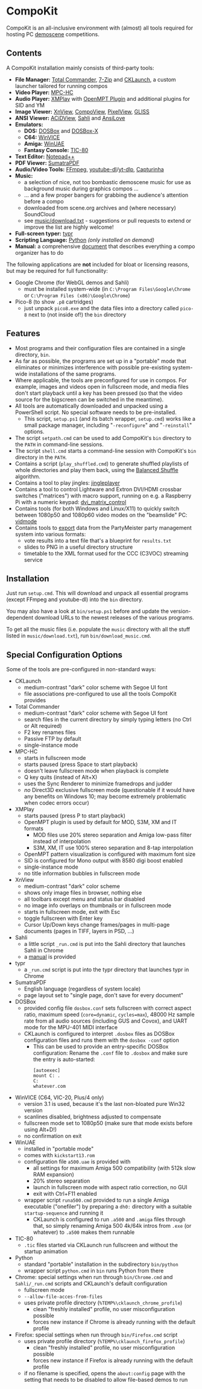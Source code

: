 # CompoKit

CompoKit is an all-inclusive environment with (almost) all tools required for hosting PC [demoscene](https://en.wikipedia.org/wiki/Demoscene) competitions.

## Contents

A CompoKit installation mainly consists of third-party tools:

- **File Manager:** [Total Commander](https://www.ghisler.com/index.htm), [7-Zip](https://www.7-zip.org/) and [CKLaunch](src/cklaunch), a custom launcher tailored for running compos
- **Video Player:** [MPC-HC](https://github.com/clsid2/mpc-hc)
- **Audio Player:** [XMPlay](https://www.un4seen.com/xmplay.html) with [OpenMPT Plugin](https://lib.openmpt.org/libopenmpt/) and additional plugins for SID and YM
- **Image Viewer:** [XnView](https://www.xnview.com/en/), [CompoView](https://www.pouet.net/prod.php?which=56934), [PixelView](https://github.com/kajott/PixelView), [GLISS](http://svn.emphy.de/scripts/trunk/gliss.cpp)
- **ANSI Viewer:** [ACiDView](https://sourceforge.net/projects/acidview6-win32/), [Sahli](https://github.com/m0qui/Sahli) and [AnsiLove](https://github.com/ansilove/ansilove)
- **Emulators:**
  - **DOS:** [DOSBox](https://www.dosbox.com/) and [DOSBox-X](https://dosbox-x.com/)
  - **C64:** [WinVICE](http://vice-emu.sourceforge.net/)
  - **Amiga:** [WinUAE](http://www.winuae.net/)
  - **Fantasy Console:** [TIC-80](https://tic80.com)
- **Text Editor:** [Notepad++](https://notepad-plus-plus.org/)
- **PDF Viewer:** [SumatraPDF](https://www.sumatrapdfreader.org/)
- **Audio/Video Tools:** [FFmpeg](http://ffmpeg.org/), [youtube-dl](https://ytdl-org.github.io/youtube-dl/)/[yt-dlp](https://github.com/yt-dlp/yt-dlp), [Capturinha](https://github.com/kebby/Capturinha)
- **Music:**
  - a selection of nice, not too bombastic demoscene music for use as background music during graphics compos ...
  - ... and a few proper bangers for grabbing the audience's attention before a compo
  - downloaded from scene.org archives and (where necessary) SoundCloud
  - see [music/download.txt](music/download.txt) - suggestions or pull requests to extend or improve the list are highly welcome!
- **Full-screen typer:** [typr](https://github.com/mog/typr)
- **Scripting Language:** [Python](https://www.python.org/) *(only installed on demand)*
- **Manual:** a comprehensive [document](Compo-HOWTO.md) that describes everything a compo organizer has to do

The following applications are **not** included for bloat or licensing reasons, but may be required for full functionality:
- Google Chrome (for WebGL demos and Sahli)
  - must be installed system-wide (in `C:\Program Files\Google\Chrome` or `C:\Program Files (x86)\Google\Chrome`)
- Pico-8 (to show `.p8` cartridges)
  - just unpack `pico8.exe` and the data files into a directory called `pico-8` next to (not inside of!) the `bin` directory


## Features

- Most programs and their configuration files are contained in a single directory, `bin`.
- As far as possible, the programs are set up in a "portable" mode that eliminates or minimizes interference with possible pre-existing system-wide installations of the same programs.
- Where applicable, the tools are preconfigured for use in compos. For example, images and videos open in fullscreen mode, and media files don't start playback until a key has been pressed (so that the video source for the bigscreen can be switched in the meantime).
- All tools are automatically downloaded and unpacked using a PowerShell script. No special software needs to be pre-installed.
  - This script, `setup.ps1` (and its batch wrapper, `setup.cmd`) works like a small package manager, including "`-reconfigure`" and "`-reinstall`" options.
- The script `setpath.cmd` can be used to add CompoKit's `bin` directory to the `PATH` in command-line sessions.
- The script `shell.cmd` starts a command-line session with CompoKit's `bin` directory in the `PATH`.
- Contains a script (`play_shuffled.cmd`) to generate shuffled playlists of whole directories and play them back, using the [Balanced Shuffle](https://keyj.emphy.de/balanced-shuffle/) algorithm.
- Contains a tool to play jingles: [jingleplayer](jingle)
- Contains a tool to control Lightware and Extron DVI/HDMI crossbar switches ("matrices") with macro support, running on e.g. a Raspberry Pi with a numeric keypad: [dvi_matrix_control](src/dvi_matrix_control)
- Contains tools (for both Windows and Linux/X11) to quickly switch between 1080p50 and 1080p60 video modes on the "beamslide" PC: [vidmode](src/vidmode)
- Contains tools to [export](src/pm-export-tools) data from the PartyMeister party management system into various formats:
  - vote results into a text file that's a blueprint for `results.txt`
  - slides to PNG in a useful directory structure
  - timetable to the XML format used for the CCC (C3VOC) streaming service


## Installation

Just run `setup.cmd`. This will download and unpack all essential programs (except FFmpeg and youtube-dl) into the `bin` directory.

You may also have a look at `bin/setup.ps1` before and update the version-dependent download URLs to the newest releases of the various programs.

To get all the music files (i.e. populate the `music` directory with all the stuff listed in `music/download.txt`), run `bin/download_music.cmd`.

## Special Configuration Options

Some of the tools are pre-configured in non-standard ways:

- CKLaunch
  - medium-contrast "dark" color scheme with Segoe UI font
  - file associations pre-configured to use all the tools CompoKit provides
- Total Commander
  - medium-contrast "dark" color scheme with Segoe UI font
  - search files in the current directory by simply typing letters (no Ctrl or Alt required)
  - F2 key renames files
  - Passive FTP by default
  - single-instance mode
- MPC-HC
  - starts in fullscreen mode
  - starts paused (press Space to start playback)
  - doesn't leave fullscreen mode when playback is complete
  - Q key quits (instead of Alt+X)
  - uses the Sync Renderer to minimize framedrops and judder
  - *no* Direct3D exclusive fullscreen mode (questionable if it would have any benefits on Windows 10; may become extremely problematic when codec errors occur)
- XMPlay
  - starts paused (press P to start playback)
  - OpenMPT plugin is used by default for MOD, S3M, XM and IT formats
    - MOD files use 20% stereo separation and Amiga low-pass filter instead of interpolation
    - S3M, XM, IT use 100% stereo separation and 8-tap interpolation
  - OpenMPT pattern visualization is configured with maximum font size
  - SID is configured for Mono output with 8580 digi boost enabled
  - single-instance mode
  - no title information bubbles in fullscreen mode
- XnView
  - medium-contrast "dark" color scheme
  - shows only image files in browser, nothing else
  - all toolbars except menu and status bar disabled
  - no image info overlays on thumbnails or in fullscreen mode
  - starts in fullscreen mode, exit with Esc
  - toggle fullscreen with Enter key
  - Cursor Up/Down keys change frames/pages in multi-page documents (pages in TIFF, layers in PSD, ...)
- Sahli
  - a little script `_run.cmd` is put into the Sahli directory that launches Sahli in Chrome
  - a [manual](Sahli-HOWTO.md) is provided
- typr
  - a `_run.cmd` script is put into the typr directory that launches typr in Chrome
- SumatraPDF
  - English language (regardless of system locale)
  - page layout set to "single page, don't save for every document"
- DOSBox
  - provided config file `dosbox.conf` sets fullscreen with correct aspect ratio, maximum speed (`core=dynamic`, `cycles=max`), 48000 Hz sample rate from all audio sources (including GUS and Covox), and UART mode for the MPU-401 MIDI interface
  - CKLaunch is configured to interpret `.dosbox` files as DOSBox configuration files and runs them with the `dosbox -conf` option
    - This can be used to provide an entry-specific DOSBox configuration: Rename the `.conf` file to `.dosbox` and make sure the entry is auto-started:
      ```
      [autoexec]
      mount C: .
      C:
      whatever.com
      ```
- WinVICE (C64, VIC-20, Plus/4 only)
  - version 3.1 is used, because it's the last non-bloated pure Win32 version
  - scanlines disabled, brightness adjusted to compensate
  - fullscreen mode set to 1080p50 (make sure that mode exists before using Alt+D!)
  - no confirmation on exit
- WinUAE
  - installed in "portable mode"
  - comes with `kickstart13.rom`
  - configuration file `a500.uae` is provided with
    - all settings for maximum Amiga 500 compatibility (with 512k slow RAM expansion)
    - 20% stereo separation
    - launch in fullscreen mode with aspect ratio correction, no GUI
    - exit with Ctrl+F11 enabled
  - wrapper script `runa500.cmd` provided to run a single Amiga executable ("onefiler") by preparing a `dh0:` directory with a suitable `startup-sequence` and running it
    - CKLaunch is configured to run `.a500` and `.amiga` files through that, so simply renaming Amiga 500 4k/64k intros from `.exe` (or whatever) to `.a500` makes them runnable
- TIC-80
  - `.tic` files started via CKLaunch run fullscreen and without the startup animation
- Python
  - standard "portable" installation in the subdirectory `bin/python`
  - wrapper script `python.cmd` in `bin` runs Python from there
- Chrome: special settings when run through `bin/Chrome.cmd` and `Sahli/_run.cmd` scripts and CKLaunch's default configuration
  - fullscreen mode
  - `--allow-file-acces-from-files`
  - uses private profile directory (`%TEMP%\cklaunch_chrome_profile`)
    - clean "freshly installed" profile, no user misconfiguration possible
    - forces new instance if Chrome is already running with the default profile
- Firefox: special settings when run through `bin/Firefox.cmd` script
  - uses private profile directory (`%TEMP%\cklaunch_firefox_profile`)
    - clean "freshly installed" profile, no user misconfiguration possible
    - forces new instance if Firefox is already running with the default profile
  - if no filename is specified, opens the `about:config` page with the setting that needs to be disabled to allow file-based demos to run
